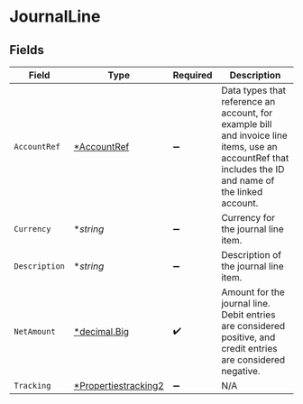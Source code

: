 # JournalLine


## Fields

| Field                                                                                                                                                 | Type                                                                                                                                                  | Required                                                                                                                                              | Description                                                                                                                                           |
| ----------------------------------------------------------------------------------------------------------------------------------------------------- | ----------------------------------------------------------------------------------------------------------------------------------------------------- | ----------------------------------------------------------------------------------------------------------------------------------------------------- | ----------------------------------------------------------------------------------------------------------------------------------------------------- |
| `AccountRef`                                                                                                                                          | [*AccountRef](../../models/shared/accountref.md)                                                                                                      | :heavy_minus_sign:                                                                                                                                    | Data types that reference an account, for example bill and invoice line items, use an accountRef that includes the ID and name of the linked account. |
| `Currency`                                                                                                                                            | **string*                                                                                                                                             | :heavy_minus_sign:                                                                                                                                    | Currency for the journal line item.                                                                                                                   |
| `Description`                                                                                                                                         | **string*                                                                                                                                             | :heavy_minus_sign:                                                                                                                                    | Description of the journal line item.                                                                                                                 |
| `NetAmount`                                                                                                                                           | [*decimal.Big](https://pkg.go.dev/github.com/ericlagergren/decimal#Big)                                                                               | :heavy_check_mark:                                                                                                                                    | Amount for the journal line. Debit entries are considered positive, and credit entries are considered negative.                                       |
| `Tracking`                                                                                                                                            | [*Propertiestracking2](../../models/shared/propertiestracking2.md)                                                                                    | :heavy_minus_sign:                                                                                                                                    | N/A                                                                                                                                                   |